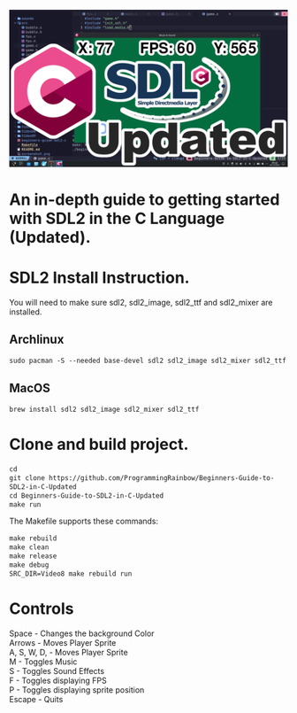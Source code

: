 ![Screenshot](screenshot.png)

# An in-depth guide to getting started with SDL2 in the C Language (Updated).

# SDL2 Install Instruction.
You will need to make sure sdl2, sdl2_image, sdl2_ttf and sdl2_mixer are installed.
## Archlinux
```
sudo pacman -S --needed base-devel sdl2 sdl2_image sdl2_mixer sdl2_ttf
```
## MacOS
```
brew install sdl2 sdl2_image sdl2_mixer sdl2_ttf
```
# Clone and build project.
```
cd
git clone https://github.com/ProgrammingRainbow/Beginners-Guide-to-SDL2-in-C-Updated
cd Beginners-Guide-to-SDL2-in-C-Updated
make run
```
The Makefile supports these commands:
```
make rebuild
make clean
make release
make debug
SRC_DIR=Video8 make rebuild run
```
# Controls
Space - Changes the background Color\
Arrows - Moves Player Sprite\
A, S, W, D, - Moves Player Sprite\
M - Toggles Music\
S - Toggles Sound Effects\
F - Toggles displaying FPS\
P - Toggles displaying sprite position\
Escape - Quits
